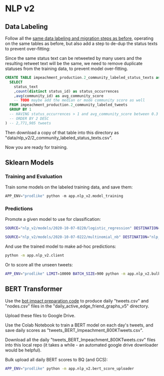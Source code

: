 # NLP v2

## Data Labeling

Follow all the [same data labeling and migration steps as before](/app/nlp/README.md), operating on the same tables as before, but also add a step to de-dup the status texts to prevent over-fitting:

Since the same status text can be retweeted by many users and the resulting retweet text will be the same,
 we need to remove duplicate statuses from the training data, to prevent model over-fitting.

```sql
CREATE TABLE impeachment_production.2_community_labeled_status_texts as (
  SELECT
    status_text
    ,count(distinct status_id) as status_occurrences
    ,avg(community_id) as avg_community_score
    -- TODO maybe add the median or mode community score as well
  FROM impeachment_production.2_community_labeled_tweets
  GROUP BY 1
  -- HAVING status_occurrences > 1 and avg_community_score between 0.3 and 0.7
  -- ORDER BY 2 DESC
) -- 2,771,905 tweets
```

Then download a copy of that table into this directory as "data/nlp_v2/2_community_labeled_status_texts.csv".

Now you are ready for training.

## Sklearn Models

### Training and Evaluation

Train some models on the labeled training data, and save them:

```py
APP_ENV="prodlike" python -m app.nlp_v2.model_training
```

### Predictions

Promote a given model to use for classification:

```sh
SOURCE="nlp_v2/models/2020-10-07-0220/logistic_regression" DESTINATION="nlp_v2/models/best/logistic_regression" python -m app.nlp_v2.model_promotion

SOURCE="nlp_v2/models/2020-10-07-0222/multinomial_nb" DESTINATION="nlp_v2/models/best/multinomial_nb" python -m app.nlp_v2.model_promotion
```

And use the trained model to make ad-hoc predictions:

```sh
python -m app.nlp_v2.client
```

Or to score all the unseen tweets:

```sh
APP_ENV="prodlike" LIMIT=10000 BATCH_SIZE=900 python -m app.nlp_v2.bulk_predict
```

## BERT Transformer

Use the [bot impact preparation code](/app/bot_impact_v4/README.md) to produce daily "tweets.csv" and "nodes.csv" files in the "daily_active_edge_friend_graphs_v5" directory.

Upload these files to Google Drive.

Use the Colab Notebook to train a BERT model on each day's tweets, and save daily scores as "tweets_BERT_Impeachment_800KTweets.csv".

Download all the daily "tweets_BERT_Impeachment_800KTweets.csv" files into this local repo (it takes a while - an automated google drive downloader would be helpful).

Bulk upload all daily BERT scores to BQ (and GCS):

```sh
APP_ENV="prodlike" python -m app.nlp_v2.bert_score_uploader
```
